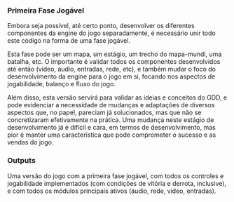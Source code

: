 ### Primeira Fase Jogável

Embora seja possível, até certo ponto, desenvolver os diferentes componentes
da engine do jogo separadamente, é necessário unir todo este código
na forma de uma fase jogável.

Esta fase pode ser um mapa, um estágio, um trecho do mapa-mundi, uma batalha,
etc. O importante é validar todos os componentes desenvolvidos até então
(vídeo, áudio, entradas, rede, etc), e também mudar o foco do desenvolvimento
da engine para o jogo em si, focando nos aspectos de jogabilidade, balanço e
fluxo do jogo.

Além disso, esta versão servirá para validar as ideias e conceitos do GDD,
e pode evidenciar a necessidade de mudanças e adaptações de diversos
aspectos que, no papel, pareciam já solucionados, mas que não se concretizaram
efetivamente na prática. Uma mudança neste estágio de desenvolvimento já é
difícil e cara, em termos de desenvolvimento, mas pior é manter uma
característica que pode comprometer o sucesso e as vendas do jogo.

### Outputs

Uma versão do jogo com a primeira fase jogável, com todos os controles e
jogabilidade implementados (com condições de vitória e derrota, inclusive),
e com todos os módulos principais ativos (áudio, rede, vídeo, entradas).
